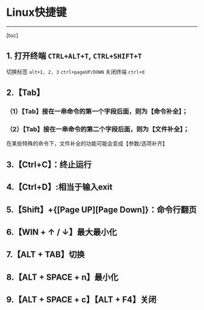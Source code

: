 ﻿# Linux快捷键

---

[toc]

## 1. 打开终端 `CTRL+ALT+T`, `CTRL+SHIFT+T`

切换标签 `alt+1, 2, 3` `ctrl+pageUP/DOWN` 
关闭终端 `ctrl+d`

## 2.【Tab】
### （1）【Tab】接在一串命令的第一个字段后面，则为【命令补全】；

### （2）【Tab】接在一串命令的第二个字段后面，则为【文件补全】；
在某些特殊的命令下，文件补全的功能可能会变成【参数/选项补齐】

## 3.【Ctrl+C】：终止运行
## 4.【Ctrl+D】:相当于输入exit
## 5.【Shift】+{[Page UP][Page Down]}：命令行翻页
## 6.【WIN + ↑ / ↓】最大最小化
## 7.【ALT + TAB】切换
## 8.【ALT + SPACE + n】最小化
## 9.【ALT + SPACE + c】【ALT + F4】关闭
